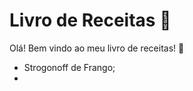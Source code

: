 # Livro de Receitas :cookie:

Olá! Bem vindo ao meu livro de receitas! :confetti_ball:

- Strogonoff de Frango;
- 

